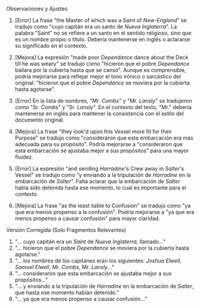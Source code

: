 Observaciones y Ajustes

1. [Error] La frase "the Master of which was a Saint of _New-England_" se tradujo como "cuyo capitán era un santo de *Nueva Inglaterra*". La palabra "Saint" no se refiere a un santo en el sentido religioso, sino que es un nombre propio o título. Debería mantenerse en inglés o aclararse su significado en el contexto.

2. [Mejora] La expresión "made poor _Dependance_ dance about the Deck till he was weary" se tradujo como "hicieron que el pobre *Dependance* bailara por la cubierta hasta que se cansó". Aunque es comprensible, podría mejorarse para reflejar mejor el tono irónico o sarcástico del original: "hicieron que el pobre *Dependance* se moviera por la cubierta hasta agotarse".

3. [Error] En la lista de nombres, "Mr. _Combs_" y "Mr. _Lansly_" se tradujeron como "Sr. *Combs*" y "Sr. *Lansly*". En el contexto del texto, "Mr." debería mantenerse en inglés para mantener la consistencia con el estilo del documento original.

4. [Mejora] La frase "they look'd upon this Vessel more fit for their Purpose" se tradujo como "consideraron que esta embarcación era más adecuada para su propósito". Podría mejorarse a "consideraron que esta embarcación se ajustaba mejor a sus propósitos" para una mayor fluidez.

5. [Error] La expresión "and sending _Harradine_'s Crew away in _Salter_'s Vessel" se tradujo como "y enviando a la tripulación de *Harradine* en la embarcación de *Salter*". Falta aclarar que la embarcación de *Salter* había sido detenida hasta ese momento, lo cual es importante para el contexto.

6. [Mejora] La frase "as the least liable to Confusion" se tradujo como "ya que era menos propenso a la confusión". Podría mejorarse a "ya que era menos propenso a causar confusión" para mayor claridad.

Versión Corregida (Solo Fragmentos Relevantes)

1. "... cuyo capitán era un *Saint* de *Nueva Inglaterra*, llamado..."
2. "... hicieron que el pobre *Dependance* se moviera por la cubierta hasta agotarse."
3. "... los nombres de los capitanes eran los siguientes: *Joshua Elwell, Samuel Elwell*, Mr. *Combs*, Mr. *Lansly*..."
4. "... consideraron que esta embarcación se ajustaba mejor a sus propósitos..."
5. "... y enviando a la tripulación de *Harradine* en la embarcación de *Salter*, que hasta ese momento habían detenido."
6. "... ya que era menos propenso a causar confusión..."
